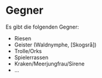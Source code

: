 # Gegner

Es gibt die folgenden Gegner:

- Riesen
- Geister (Waldnymphe, [Skogsrå])
- Trolle/Orks
- Spielerrassen
- Kraken/Meerjungfrau/Sirene
- ...